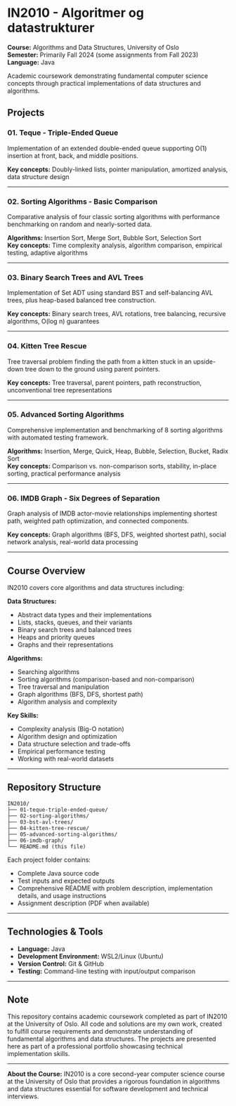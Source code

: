 # IN2010 - Algoritmer og datastrukturer

**Course:** Algorithms and Data Structures, University of Oslo  
**Semester:** Primarily Fall 2024 (some assignments from Fall 2023)  
**Language:** Java

Academic coursework demonstrating fundamental computer science concepts through practical implementations of data structures and algorithms.

## Projects

### 01. Teque - Triple-Ended Queue
Implementation of an extended double-ended queue supporting O(1) insertion at front, back, and middle positions.

**Key concepts:** Doubly-linked lists, pointer manipulation, amortized analysis, data structure design

---

### 02. Sorting Algorithms - Basic Comparison
Comparative analysis of four classic sorting algorithms with performance benchmarking on random and nearly-sorted data.

**Algorithms:** Insertion Sort, Merge Sort, Bubble Sort, Selection Sort  
**Key concepts:** Time complexity analysis, algorithm comparison, empirical testing, adaptive algorithms

---

### 03. Binary Search Trees and AVL Trees
Implementation of Set ADT using standard BST and self-balancing AVL trees, plus heap-based balanced tree construction.

**Key concepts:** Binary search trees, AVL rotations, tree balancing, recursive algorithms, O(log n) guarantees

---

### 04. Kitten Tree Rescue
Tree traversal problem finding the path from a kitten stuck in an upside-down tree down to the ground using parent pointers.

**Key concepts:** Tree traversal, parent pointers, path reconstruction, unconventional tree representations

---

### 05. Advanced Sorting Algorithms
Comprehensive implementation and benchmarking of 8 sorting algorithms with automated testing framework.

**Algorithms:** Insertion, Merge, Quick, Heap, Bubble, Selection, Bucket, Radix Sort  
**Key concepts:** Comparison vs. non-comparison sorts, stability, in-place sorting, practical performance analysis

---

### 06. IMDB Graph - Six Degrees of Separation
Graph analysis of IMDB actor-movie relationships implementing shortest path, weighted path optimization, and connected components.

**Key concepts:** Graph algorithms (BFS, DFS, weighted shortest path), social network analysis, real-world data processing

---

## Course Overview

IN2010 covers core algorithms and data structures including:

**Data Structures:**
- Abstract data types and their implementations
- Lists, stacks, queues, and their variants
- Binary search trees and balanced trees
- Heaps and priority queues
- Graphs and their representations

**Algorithms:**
- Searching algorithms
- Sorting algorithms (comparison-based and non-comparison)
- Tree traversal and manipulation
- Graph algorithms (BFS, DFS, shortest path)
- Algorithm analysis and complexity

**Key Skills:**
- Complexity analysis (Big-O notation)
- Algorithm design and optimization
- Data structure selection and trade-offs
- Empirical performance testing
- Working with real-world datasets

---

## Repository Structure

```
IN2010/
├── 01-teque-triple-ended-queue/
├── 02-sorting-algorithms/
├── 03-bst-avl-trees/
├── 04-kitten-tree-rescue/
├── 05-advanced-sorting-algorithms/
├── 06-imdb-graph/
└── README.md (this file)
```

Each project folder contains:
- Complete Java source code
- Test inputs and expected outputs
- Comprehensive README with problem description, implementation details, and usage instructions
- Assignment description (PDF when available)

---

## Technologies & Tools

- **Language:** Java
- **Development Environment:** WSL2/Linux (Ubuntu)
- **Version Control:** Git & GitHub
- **Testing:** Command-line testing with input/output comparison

---

## Note

This repository contains academic coursework completed as part of IN2010 at the University of Oslo. All code and solutions are my own work, created to fulfill course requirements and demonstrate understanding of fundamental algorithms and data structures. The projects are presented here as part of a professional portfolio showcasing technical implementation skills.

---

**About the Course:** IN2010 is a core second-year computer science course at the University of Oslo that provides a rigorous foundation in algorithms and data structures essential for software development and technical interviews.
